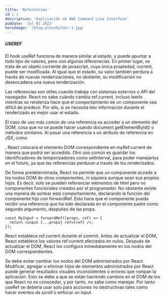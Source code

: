```yaml
---
title: 'Referencias'
id : 1
description: 'Explicación de AWS Command Line Interface'
pubDate: 'Jul 01 2023'
heroImage: '/blog-placeholder-1.jpg'
---
```



##### USEREF
El hook useRef funciona de manera similar al estado, y puede apuntar a todo tipo de valores, pero con algunas diferenecias. En primer lugar, se trata de un objeto corriente de javascript, cuya única propiedad, current, puede ser modificada. Al igual que el estado, su valor también perdura a través de nuevas renderizaciones, no obstante, su modificación no desencadena una nueva renderización.

Las referencias son útiles cuando trabaja con sistemas externos o API del navegador. React no sabe cuándo cambia ref.current, incluso leerlo mientras se renderiza hace que el comportamiento de un componente sea difícil de predecir. Por ello, si se necesita leer información durante el renderizado es mejor usar el estado.

El caso de uso más común de una referencia es acceder a un elemento del DOM, cosa que no se puede hacer usando document.getElementById() o métodos similares. Al pasar una referencia a un atributo de referencia en JSX, como <div ref={myRef}>, React colocará el elemento DOM correspondiente en myRef.current de manera que podrá ser accedido. Otro uso común es guardar los identificadores de temporizadores como setInterval, para poder manejarlos en el futuro, ya que las referencias perduran a través de los renderizados.

De forma predeterminada, React no permite que un componente acceda a los nodos DOM de otros componentes, ni siquiera aunque sean sus propios hijos. Es decir, solo se pueden referenciar elementos de html pero no componentes funcionales creados por el programador. No obstante existe una manera de sortear este comportamiento, declarando la función del componente hijo con forwardRef. Esto hace que el componente pueda recibir una referencia que ha sido declarada en el componente padre como segundo argumento, despuñes de las props.

```
const MyInput = forwardRef((props, ref) => {
  return <input {...props} ref={ref} />;
});
```

React establece ref.current durante el commit. Antes de actualizar el DOM, React establece los valores ref.current afectados en nulos. Después de actualizar el DOM, React los configura inmediatamente en los nodos del DOM correspondientes.

Se debe evitar cambiar los nodos del DOM administrados por React. Modificar, agregar o eliminar hijos de elementos administrados por React puede generar resultados visuales inconsistentes o errores que rompan la aplicación. Esto se debe a que se están haciendo cambios en el DOM de los que React no es conocedor, y por tanto, no sabe como manejar. Por tanto useRef se debería usar solo para acciones no destructivas tales como hacer eventos de scroll o enfocar un input.